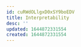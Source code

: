 ```yaml
---
id: cuRWdOLlgxD0xSY9boEDV
title: Interpretability
desc: ''
updated: 1644872331554
created: 1644872331554
---
```



